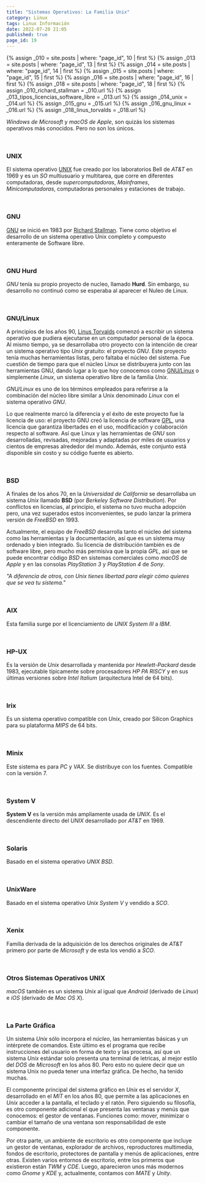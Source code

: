```yaml
---
title: "Sistemas Operativos: La Familia Unix"
category: Linux
tags: Linux Información
date: 2022-07-20 21:05
published: true
page_id: 19
---
```


{% assign _010 = site.posts | where: "page_id", 10 | first %}
{% assign _013 = site.posts | where: "page_id", 13 | first %}
{% assign _014 = site.posts | where: "page_id", 14 | first %}
{% assign _015 = site.posts | where: "page_id", 15 | first %}
{% assign _016 = site.posts | where: "page_id", 16 | first %}
{% assign _018 = site.posts | where: "page_id", 18 | first %}
{% assign _010_richard_stallman               = _010.url %}
{% assign _013_tipos_licencias_software_libre = _013.url %}
{% assign _014_unix                           = _014.url %}
{% assign _015_gnu                            = _015.url %}
{% assign _016_gnu_linux                      = _016.url %}
{% assign _018_linus_torvalds                 = _018.url %}

*Windows de Microsoft* y *macOS de Apple*, son quizás los sistemas operativos más conocidos. Pero no son los únicos.

<div id="Unix"><br></div>

### UNIX

El sistema operativo <a href="{{_014_unix}}">UNIX</a> fue creado por los laboratorios Bell de *AT&T* en 1969 y es un *SO* multiusuario y multitarea, que corre en diferentes computadoras, desde *supercomputadoras*, *Mainframes*, *Minicomputadoras*, computadoras personales y estaciones de trabajo.

<div id="GNU"><br></div>

### GNU

<a href="{{_015_gnu}}">GNU</a> se inició en 1983 por <a href="_010_richard_stallman">Richard Stallman</a>. Tiene como objetivo el desarrollo de un sistema operativo Unix completo y compuesto enteramente de Software libre.

<div id="GNU Hurd"><br></div>

### GNU Hurd

*GNU* tenía su propio proyecto de nucleo, llamado **Hurd**. Sin embargo, su desarrollo no continuó como se esperaba al aparecer el Nuleo de Linux.

<div id="GNU Linux"><br></div>

### GNU/Linux

A principios de los años 90, <a href="{{_018_linus_torvalds}}">Linus Torvalds</a> comenzó a escribir un sistema operativo que pudiera ejecutarse en un computador personal de la época. Al mismo tiempo, ya se desarrollaba otro proyecto con la intención de crear un sistema operativo tipo *Unix* gratuito: el proyecto *GNU*. Este proyecto tenía muchas herramientas listas, pero faltaba el núcleo del sistema. Fue cuestión de tiempo para que el núcleo Linux se distribuyera junto con las herramientas GNU, dando lugar a lo que hoy conocemos como <a href="{{_016_gnu_linux}}">GNU/Linux</a> o simplemente *Linux*, un sistema operativo libre de la familia *Unix*.

*GNU/Linux* es uno de los términos empleados para referirse a la combinación del núcleo libre similar a Unix denominado *Linux* con el sistema operativo *GNU*.

Lo que realmente marcó la diferencia y el éxito de este proyecto fue la licencia de uso: el proyecto GNU creó la licencia de software <a href="{{_013_tipos_licencias_software_libre}}#GNU LGPL">GPL</a>, una licencia que garantiza libertades en el uso, modificación y colaboración respecto al software. Así que Linux y las herramientas de *GNU* son desarrolladas, revisadas, mejoradas y adaptadas por miles de usuarios y cientos de empresas alrededor del mundo. Además, este conjunto está disponible sin costo y su código fuente es abierto.

<div id="BSD"><br></div>

### BSD

A finales de los años 70, en la *Universidad de California* se desarrollaba un sistema *Unix* llamado **BSD** (por *Berkeley Software Distribution*). Por conflictos en licencias, al principio, el sistema no tuvo mucha adopción pero, una vez superados estos inconvenientes, se pudo lanzar la primera versión de *FreeBSD* en 1993.

Actualmente, el equipo de *FreeBSD* desarrolla tanto el núcleo del sistema como las herramientas y la documentación, así que es un sistema muy ordenado y bien integrado. Su licencia de distribución también es de software libre, pero mucho más permisiva que la propia *GPL*, así que se puede encontrar código *BSD* en sistemas comerciales como *macOS* de *Apple* y en las consolas *PlayStation 3* y *PlayStation 4* de *Sony*.

*"A diferencia de otros, con Unix tienes libertad para elegir cómo quieres que se vea tu sistema."*

<div id="AIX"><br></div>

### AIX

Esta familia surge por el licenciamiento de *UNIX System III* a *IBM*.

<div id="HP-UX"><br></div>

### HP-UX

Es la versión de *Unix* desarrollada y mantenida por *Hewlett-Packard* desde 1983, ejecutable típicamente sobre procesadores *HP PA RISCY* y en sus últimas versiones sobre *Intel Italium* (arquitectura Intel de 64 bits).

<div id="Irix"><br></div>

### Irix

Es un sistema operativo compatible con *Unix*, creado por Silicon Graphics para su plataforma *MIPS* de 64 bits.

<div id="Minix"><br></div>

### Minix

Este sistema es para *PC* y *VAX*. Se distribuye con los fuentes. Compatible con la versión 7.

<div id="System V"><br></div>

### System V

**System V** es la versión más ampliamente usada de *UNIX*. Es el descendiente directo del *UNIX* desarrollado por *AT&T* en 1969.

<div id="Solaris"><br></div>

### Solaris

Basado en el sistema operativo *UNIX BSD*.

<div id="UnixWare"><br></div>

### UnixWare

Basado en el sistema operativo *Unix System V* y vendido a *SCO*.

<div id="Xenix"><br></div>

### Xenix

Familia derivada de la adquisición de los derechos originales de *AT&T* primero por parte de *Microsoft* y de esta los vendió a *SCO*.

<div id="Otros"><br></div>

### Otros Sistemas Operativos UNIX

*macOS* también es un sistema *Unix* al igual que *Android* (derivado de *Linux*) e *iOS* (derivado de *Mac OS X*).

<div id="GUI"><br></div>

### La Parte Gráfica

Un sistema *Unix* sólo incorpora el *núcleo*, las herramientas básicas y un intérprete de comandos. Este último es el programa que recibe instrucciones del usuario en forma de texto y las procesa, así que un sistema *Unix* estándar solo presenta una terminal de letricas, al mejor estilo del *DOS* de *Microsoft* en los años 80. Pero esto no quiere decir que un sistema Unix no pueda tener una interfaz gráfica. De hecho, ha tenido muchas.

El componente principal del sistema gráfico en *Unix* es el servidor *X*, desarrollado en el *MIT* en los años 80, que permite a las aplicaciones en *Unix* acceder a la pantalla, el teclado y el ratón. Pero siguiendo su filosofía, es otro componente adicional el que presenta las ventanas y menús que conocemos: el gestor de ventanas. Funciones como: mover, minimizar o cambiar el tamaño de una ventana son responsabilidad de este componente.

Por otra parte, un ambiente de escritorio es otro componente que incluye un gestor de ventanas, explorador de archivos, reproductores multimedia, fondos de escritorio, protectores de pantalla y menús de aplicaciones, entre otras.
Existen varios entornos de escritorio, entre los primeros que existieron están *TWM* y *CDE*. Luego, aparecieron unos más modernos como *Gnome* y *KDE* y, actualmente, contamos con *MATE* y *Unity*.